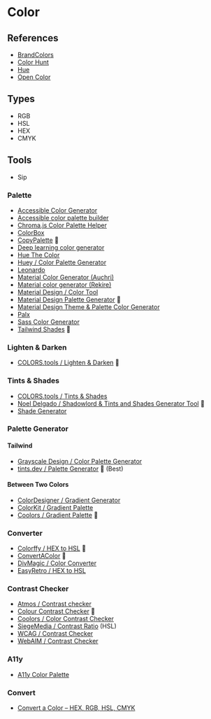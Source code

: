 # Color

<!--
Proposals

https://tints.dev/green/0E1311 (900)
-->

<!--
rgba hex

https://webkul.github.io/coolhue/
https://boringavatars.com/
https://pigment.shapefactory.co/
https://hihayk.github.io/scale/

https://tailwindshades.com/
-->

## References

- [BrandColors](https://brandcolors.net)
- [Color Hunt](https://colorhunt.co)
- [Hue](https://en.wikipedia.org/wiki/Hue)
- [Open Color](https://yeun.github.io/open-color)

## Types

- RGB
- HSL
- HEX
- CMYK

## Tools

- Sip

### Palette

- [Accessible Color Generator](https://learnui.design/tools/accessible-color-generator.html)
- [Accessible color palette builder](https://toolness.github.io/accessible-color-matrix)
- [Chroma.js Color Palette Helper](http://vis4.net/palettes)
- [ColorBox](http://colorbox.io)
- [CopyPalette](https://copypalette.app) 🌟
- [Deep learning color generator](https://colors.eva.design)
- [Hue The Color](https://eboye.github.io/huethecolor)
- [Huey / Color Palette Generator](https://huey.design)
- [Leonardo](https://leonardocolor.io)
- [Material Color Generator (Auchri)](https://auchri.github.io/MaterialColorGenerator)
- [Material color generator (Rekire)](https://rekire.github.io/MaterialColorGenerator)
- [Material Design / Color Tool](https://material.io/resources/color)
- [Material Design Palette Generator](https://materialpalettes.com) 🌟
- [Material Design Theme & Palette Color Generator](http://mcg.mbitson.com)
- [Palx](https://palx.jxnblk.com)
- [Sass Color Generator](http://scg.ar-ch.org)
- [Tailwind Shades](https://tailwindshades.com) 🌟

<!--
https://tailcolor.com
https://uicolors.app
-->

### Lighten & Darken

- [COLORS.tools / Lighten & Darken](https://colors.tools/lighten-and-darken) 🌟

### Tints & Shades

- [COLORS.tools / Tints & Shades](https://colors.tools/tints-and-shades)
- [Noel Delgado / Shadowlord & Tints and Shades Generator Tool](https://noeldelgado.github.io/shadowlord) 🌟
- [Shade Generator](https://shadegenerator.com)

<!--
https://maketintsandshades.com
-->

### Palette Generator

#### Tailwind

- [Grayscale Design / Color Palette Generator](https://grayscale.design/app)
- [tints.dev / Palette Generator](https://tints.dev) 🌟 (Best)

#### Between Two Colors

- [ColorDesigner / Gradient Generator](https://colordesigner.io/gradient-generator)
- [ColorKit / Gradient Palette](https://colorkit.co/gradient-palette)
- [Coolors / Gradient Palette](https://coolors.co/gradient-palette) 🌟

<!--
https://brandingcolors.net
https://tailcolor.com/palettes
https://javisperez.github.io/tailwindcolorshades
https://tailwind-color-palette.netlify.app
https://uicolors.app/create
-->

### Converter

- [Colorffy / HEX to HSL](https://colorffy.com/color-converter/hex-to-hsl) 🌟
- [ConvertAColor](https://convertacolor.com) 🌟
- [DivMagic / Color Converter](https://divmagic.com/tools/color-converter)
- [EasyRetro / HEX to HSL](https://easyretro.io/tools/hex-to-hsl)

### Contrast Checker

- [Atmos / Contrast checker](https://atmos.style/contrast-checker)
- [Colour Contrast Checker](https://colourcontrast.cc) 🌟
- [Coolors / Color Contrast Checker](https://coolors.co/contrast-checker/112a46-acc8e5)
- [SiegeMedia / Contrast Ratio](https://siegemedia.com/contrast-ratio) (HSL)
- [WCAG / Contrast Checker](https://contrastchecker.com)
- [WebAIM / Contrast Checker](https://webaim.org/resources/contrastchecker)

### A11y

- [A11y Color Palette](http://a11yrocks.com/colorPalette)

### Convert

- [Convert a Color – HEX, RGB, HSL, CMYK](https://convertacolor.com)
